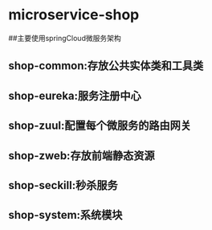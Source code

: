 # microservice-shop
##主要使用springCloud微服务架构
## shop-common:存放公共实体类和工具类
## shop-eureka:服务注册中心
## shop-zuul:配置每个微服务的路由网关
## shop-zweb:存放前端静态资源
## shop-seckill:秒杀服务
## shop-system:系统模块
